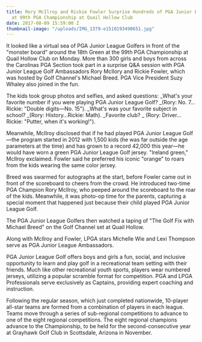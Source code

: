 ```yaml
---
title: Rory McIlroy and Rickie Fowler Surprise Hundreds of PGA Junior League Golfers
  at 99th PGA Championship at Quail Hollow Club
date: 2017-08-09 15:59:00 Z
thumbnail-image: "/uploads/IMG_1379-e1510193490651.jpg"
---
```


It looked like a virtual sea of PGA Junior League Golfers in front of the "monster board" around the 18th Green at the 99th PGA Championship at Quail Hollow Club on Monday. More than 300 girls and boys from across the Carolinas PGA Section took part in a surprise Q&A session with PGA Junior League Golf Ambassadors Rory McIlory and Rickie Fowler, which was hosted by Golf Channel's Michael Breed.  PGA Vice President Suzy Whaley also joined in the fun.

The kids took group photos and selfies, and asked questions: _What's your favorite number if you were playing PGA Junior League Golf? _(Rory: No. 7…Rickie: "Double digits—No. 15"). _What's was your favorite subject in school? _(Rory: History…Rickie: Math). _Favorite club? _ (Rory: Driver…Rickie: "Putter, when it's working!").

Meanwhile, McIlroy disclosed that if he had played PGA Junior League Golf—the program started in 2012 with 1,500 kids (he was far outside the age parameters at the time) and has grown to a record 42,000 this year—he would have worn a green PGA Junior League Golf jersey. "Ireland green," McIlroy exclaimed.  Fowler said he preferred his iconic "orange" to roars from the kids wearing the same color jersey.

Breed was swarmed for autographs at the start, before Fowler came out in front of the scoreboard to cheers from the crowd. He introduced two-time PGA Champion Rory McIlroy, who peeped around the scoreboard to the roar of the kids. Meanwhile, it was photo-op time for the parents, capturing a special moment that happened just because their child played PGA Junior League Golf.

The PGA Junior League Golfers then watched a taping of "The Golf Fix with Michael Breed" on the Golf Channel set at Quail Hollow.

Along with Mcllroy and Fowler, LPGA stars Michelle Wie and Lexi Thompson serve as PGA Junior League Ambassadors.

PGA Junior League Golf offers boys and girls a fun, social, and inclusive opportunity to learn and play golf in a recreational team setting with their friends. Much like other recreational youth sports, players wear numbered jerseys, utilizing a popular scramble format for competition. PGA and LPGA Professionals serve exclusively as Captains, providing expert coaching and instruction.

Following the regular season, which just completed nationwide, 10-player all-star teams are formed from a combination of players in each league. Teams move through a series of sub-regional competitions to advance to one of the eight regional competitions. The eight regional champions advance to the Championship, to be held for the second-consecutive year at Grayhawk Golf Club in Scottsdale, Arizona in November.
